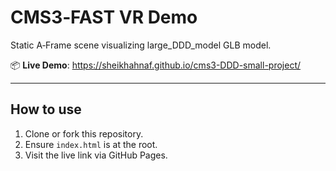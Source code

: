 # CMS3‑FAST VR Demo

Static A‑Frame scene visualizing large_DDD_model GLB model.

📦 **Live Demo**: https://sheikhahnaf.github.io/cms3-DDD-small-project/

---

## How to use

1. Clone or fork this repository.
2. Ensure `index.html` is at the root.
3. Visit the live link via GitHub Pages.
